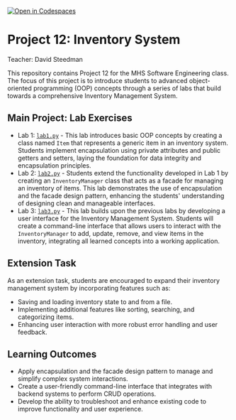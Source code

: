 [![Open in Codespaces](https://classroom.github.com/assets/launch-codespace-7f7980b617ed060a017424585567c406b6ee15c891e84e1186181d67ecf80aa0.svg)](https://classroom.github.com/open-in-codespaces?assignment_repo_id=15185129)
# Project 12: Inventory System

Teacher: David Steedman

This repository contains Project 12 for the MHS Software Engineering class. The focus of this project is to introduce students to advanced object-oriented programming (OOP) concepts through a series of labs that build towards a comprehensive Inventory Management System.

## Main Project: Lab Exercises
- Lab 1: [`lab1.py`](lab1.py) - This lab introduces basic OOP concepts by creating a class named `Item` that represents a generic item in an inventory system. Students implement encapsulation using private attributes and public getters and setters, laying the foundation for data integrity and encapsulation principles.
- Lab 2: [`lab2.py`](lab2.py) - Students extend the functionality developed in Lab 1 by creating an `InventoryManager` class that acts as a facade for managing an inventory of items. This lab demonstrates the use of encapsulation and the facade design pattern, enhancing the students' understanding of designing clean and manageable interfaces.
- Lab 3: [`lab3.py`](lab3.py) - This lab builds upon the previous labs by developing a user interface for the Inventory Management System. Students will create a command-line interface that allows users to interact with the `InventoryManager` to add, update, remove, and view items in the inventory, integrating all learned concepts into a working application.

## Extension Task
As an extension task, students are encouraged to expand their inventory management system by incorporating features such as:
- Saving and loading inventory state to and from a file.
- Implementing additional features like sorting, searching, and categorizing items.
- Enhancing user interaction with more robust error handling and user feedback.

## Learning Outcomes
- Apply encapsulation and the facade design pattern to manage and simplify complex system interactions.
- Create a user-friendly command-line interface that integrates with backend systems to perform CRUD operations.
- Develop the ability to troubleshoot and enhance existing code to improve functionality and user experience.

